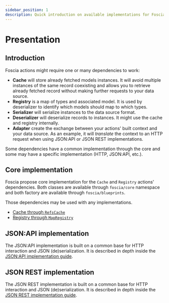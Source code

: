 ```yaml
---
sidebar_position: 1
description: Quick introduction on available implementations for Foscia.
---
```


# Presentation

## Introduction

Foscia actions might require one or many dependencies to work:

-   **Cache** will store already fetched models instances. It will avoid
    multiple instances of the same record coexisting and allows you to retrieve
    already fetched record without making further requests to your data source.
-   **Registry** is a map of types and associated model. It is used by
    deserializer to identify which models should map to which types.
-   **Serializer** will serialize instances to the data source format.
-   **Deserializer** will deserialize records to instances. It might use the
    cache and registry internally.
-   **Adapter** create the exchange between your actions' built context and your
    data source. As an example, it will _translate_ the context to an HTTP
    request when using JSON:API or JSON REST implementations.

Some dependencies have a common implementation through the core and some may
have a specific implementation (HTTP, JSON:API, etc.).

## Core implementation

Foscia propose core implementation for the `Cache` and `Registry` actions'
dependencies. Both classes are available through `foscia/core` namespace
and both factory are available through `foscia/blueprints`.

Those dependencies may be used with any implementations.

-   [Cache through `RefsCache`](/docs/advanced/implementations/cache)
-   [Registry through `MapRegistry`](/docs/advanced/implementations/registry)

## JSON:API implementation

The JSON:API implementation is built on a common base for HTTP interaction and
JSON (de)serialization. It is described in depth inside the
[JSON:API implementation guide](docs/advanced/implementations/jsonapi).

## JSON REST implementation

The JSON REST implementation is built on a common base for HTTP interaction and
JSON (de)serialization. It is described in depth inside the
[JSON REST implementation guide](docs/advanced/implementations/jsonrest).
